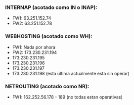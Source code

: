 ### INTERNAP (acotado como IN o INAP):
- FW1: 63.251.152.74
- FW2: 63.251.152.78

### WEBHOSTING (acotado como WH):
- FW1: Nada por ahora
- FW2: 173.230.231.194
- 173.230.231.195
- 173.230.231.196
- 173.230.231.197
- 173.230.231.198 (esta ultima actualmente esta sin operar)

### NETROUTING (acotado como NR):
- FW1: 162.252.56.178 - 189 (no todas estan operativas)